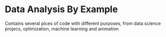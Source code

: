 # Data Analysis By Example

Contains several pices of code with different purposes, from data science projecs, optimization, machine learning and animation
